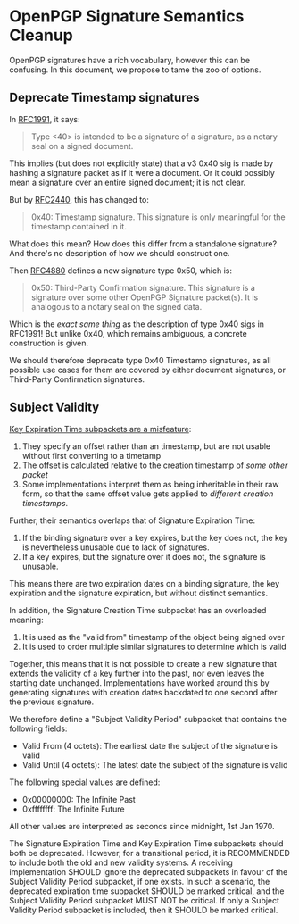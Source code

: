 # OpenPGP Signature Semantics Cleanup

OpenPGP signatures have a rich vocabulary, however this can be confusing.
In this document, we propose to tame the zoo of options.

## Deprecate Timestamp signatures

In [RFC1991](https://datatracker.ietf.org/doc/html/rfc1991), it says:

> Type <40> is intended to be a signature of a signature, as a notary seal on a signed document.

This implies (but does not explicitly state) that a v3 0x40 sig is made by hashing a signature packet as if it were a document.
Or it could possibly mean a signature over an entire signed document; it is not clear.

But by [RFC2440](https://datatracker.ietf.org/doc/html/rfc2440), this has changed to:

> 0x40: Timestamp signature.
> This signature is only meaningful for the timestamp contained in it.

What does this mean? How does this differ from a standalone signature?
And there's no description of how we should construct one.

Then [RFC4880](https://datatracker.ietf.org/doc/html/rfc4880) defines a new signature type 0x50, which is:

> 0x50: Third-Party Confirmation signature.
> This signature is a signature over some other OpenPGP Signature packet(s).
> It is analogous to a notary seal on the signed data.

Which is the *exact same thing* as the description of type 0x40 sigs in RFC1991!
But unlike 0x40, which remains ambiguous, a concrete construction is given.

We should therefore deprecate type 0x40 Timestamp signatures, as all possible use cases for them are covered by either document signatures, or Third-Party Confirmation signatures.


## Subject Validity

[Key Expiration Time subpackets are a misfeature](https://gitlab.com/openpgp-wg/rfc4880bis/-/issues/71):

1. They specify an offset rather than an timestamp, but are not usable without first converting to a timetamp
2. The offset is calculated relative to the creation timestamp of *some other packet*
3. Some implementations interpret them as being inheritable in their raw form, so that the same offset value gets applied to *different creation timestamps*.

Further, their semantics overlaps that of Signature Expiration Time:

1. If the binding signature over a key expires, but the key does not, the key is nevertheless unusable due to lack of signatures.
2. If a key expires, but the signature over it does not, the signature is unusable.

This means there are two expiration dates on a binding signature, the key expiration and the signature expiration, but without distinct semantics.

In addition, the Signature Creation Time subpacket has an overloaded meaning:

1. It is used as the "valid from" timestamp of the object being signed over
2. It is used to order multiple similar signatures to determine which is valid

Together, this means that it is not possible to create a new signature that extends the validity of a key further into the past, nor even leaves the starting date unchanged.
Implementations have worked around this by generating signatures with creation dates backdated to one second after the previous signature.

We therefore define a "Subject Validity Period" subpacket that contains the following fields:

* Valid From (4 octets): The earliest date the subject of the signature is valid
* Valid Until (4 octets): The latest date the subject of the signature is valid

The following special values are defined:

* 0x00000000: The Infinite Past
* 0xffffffff: The Infinite Future

All other values are interpreted as seconds since midnight, 1st Jan 1970.

The Signature Expiration Time and Key Expiration Time subpackets should both be deprecated.
However, for a transitional period, it is RECOMMENDED to include both the old and new validity systems.
A receiving implementation SHOULD ignore the deprecated subpackets in favour of the Subject Validity Period subpacket, if one exists.
In such a scenario, the deprecated expiration time subpacket SHOULD be marked critical, and the Subject Validity Period subpacket MUST NOT be critical.
If only a Subject Validity Period subpacket is included, then it SHOULD be marked critical.
